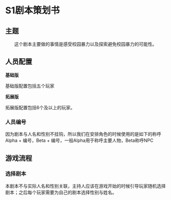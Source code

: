 # S1剧本策划书

## 主题

<p align="center">这个剧本主要做的事情是感受校园暴力以及探索避免校园暴力的可能性。</p>

## 人员配置

**基础版**

基础版配置包括五个玩家

**拓展版**

拓展版配置包括6个及以上的玩家。

### 人员编号

因为剧本与人名和性别不挂钩，所以我们在安排角色的时候使用的是如下的称呼 Alpha + 编号，Beta + 编号，一般Alpha用于称呼主要人物，Beta称呼NPC

## 游戏流程

### 选择剧本

本剧本不与实际人名和性别关联，主持人应该在游戏开始的时候引导玩家随机选择剧本；之后每个玩家需要为自己的剧本选择性别与姓名。